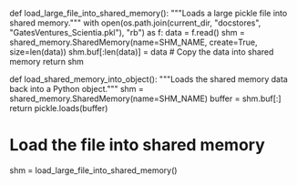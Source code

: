 def load_large_file_into_shared_memory():
    """Loads a large pickle file into shared memory."""
    with open(os.path.join(current_dir, "docstores", "GatesVentures_Scientia.pkl"), "rb") as f:
        data = f.read()
        shm = shared_memory.SharedMemory(name=SHM_NAME, create=True, size=len(data))
        shm.buf[:len(data)] = data  # Copy the data into shared memory
    return shm

def load_shared_memory_into_object():
    """Loads the shared memory data back into a Python object."""
    shm = shared_memory.SharedMemory(name=SHM_NAME)
    buffer = shm.buf[:]
    return pickle.loads(buffer)

# Load the file into shared memory
shm = load_large_file_into_shared_memory()
